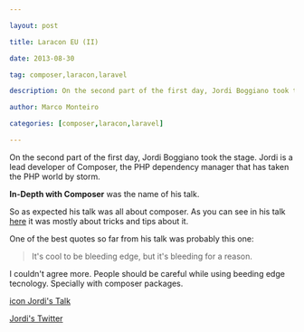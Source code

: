 ---
layout: post
title: Laracon EU (II)
date: 2013-08-30
tag: composer,laracon,laravel
description: On the second part of the first day, Jordi Boggiano took the stage. Jordi is a lead developer of Composer, the PHP dependency manager that has taken the PHP world
author: Marco Monteiro
categories: [composer,laracon,laravel]
---

On the second part of the first day, Jordi Boggiano took the stage. Jordi is a lead developer of Composer, the PHP dependency manager that has taken the PHP world by storm.

**In-Depth with Composer** was the name of his talk.

So as expected his talk was all about composer. As you can see in his talk [here](http://joind.in/9028) it was mostly about tricks and tips about it.

One of the best quotes so far from his talk was probably this one:

> It's cool to be bleeding edge, but it's bleeding for a reason.

I couldn't agree more. People should be careful while using beeding edge tecnology. Specially with composer packages.

[<i class="icon-paper-clip"></i> icon Jordi's Talk](http://slides.seld.be/?file=2013-08-30+In-Depth+with+Composer.html#1)

[<i class="icon-twitter"></i> Jordi's Twitter](http://twitter.com/seldaek)